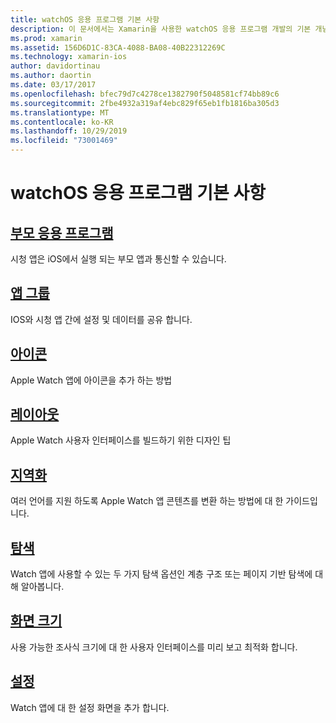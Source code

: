 ```yaml
---
title: watchOS 응용 프로그램 기본 사항
description: 이 문서에서는 Xamarin을 사용한 watchOS 응용 프로그램 개발의 기본 개념을 설명 하는 다양 한 문서에 대 한 링크를 제공 합니다.
ms.prod: xamarin
ms.assetid: 156D6D1C-83CA-4088-BA08-40B22312269C
ms.technology: xamarin-ios
author: davidortinau
ms.author: daortin
ms.date: 03/17/2017
ms.openlocfilehash: bfec79d7c4278ce1382790f5048581cf74bb89c6
ms.sourcegitcommit: 2fbe4932a319af4ebc829f65eb1fb1816ba305d3
ms.translationtype: MT
ms.contentlocale: ko-KR
ms.lasthandoff: 10/29/2019
ms.locfileid: "73001469"
---
```

# <a name="watchos-application-fundamentals"></a>watchOS 응용 프로그램 기본 사항

## <a name="parent-applicationioswatchosapp-fundamentalsparent-appmd"></a>[부모 응용 프로그램](~/ios/watchos/app-fundamentals/parent-app.md)

시청 앱은 iOS에서 실행 되는 부모 앱과 통신할 수 있습니다.

## <a name="app-groupsioswatchosapp-fundamentalsapp-groupsmd"></a>[앱 그룹](~/ios/watchos/app-fundamentals/app-groups.md)

IOS와 시청 앱 간에 설정 및 데이터를 공유 합니다.

## <a name="iconsioswatchosapp-fundamentalsiconsmd"></a>[아이콘](~/ios/watchos/app-fundamentals/icons.md)

Apple Watch 앱에 아이콘을 추가 하는 방법

## <a name="layoutioswatchosapp-fundamentalslayoutmd"></a>[레이아웃](~/ios/watchos/app-fundamentals/layout.md)

Apple Watch 사용자 인터페이스를 빌드하기 위한 디자인 팁

## <a name="localizationioswatchosapp-fundamentalslocalizationmd"></a>[지역화](~/ios/watchos/app-fundamentals/localization.md)

여러 언어를 지원 하도록 Apple Watch 앱 콘텐츠를 변환 하는 방법에 대 한 가이드입니다.

## <a name="navigationioswatchosapp-fundamentalsnavigationmd"></a>[탐색](~/ios/watchos/app-fundamentals/navigation.md)

Watch 앱에 사용할 수 있는 두 가지 탐색 옵션인 계층 구조 또는 페이지 기반 탐색에 대해 알아봅니다.

## <a name="screen-sizesioswatchosapp-fundamentalsscreen-sizesmd"></a>[화면 크기](~/ios/watchos/app-fundamentals/screen-sizes.md)

사용 가능한 조사식 크기에 대 한 사용자 인터페이스를 미리 보고 최적화 합니다.

## <a name="settingsioswatchosapp-fundamentalssettingsmd"></a>[설정](~/ios/watchos/app-fundamentals/settings.md)

Watch 앱에 대 한 설정 화면을 추가 합니다.
